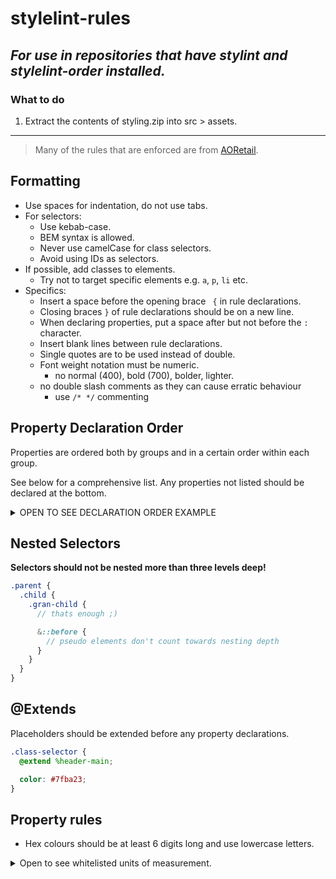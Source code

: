 # stylelint-rules

## _For use in repositories that have stylint and stylelint-order installed._

### What to do

1. Extract the contents of styling.zip into src > assets.

<hr/>

> Many of the rules that are enforced are from [AORetail](https://github.com/AORetail/css).

## Formatting

- Use spaces for indentation, do not use tabs.
- For selectors:
  - Use kebab-case.
  - BEM syntax is allowed.
  - Never use camelCase for class selectors.
  - Avoid using IDs as selectors.
- If possible, add classes to elements.
  - Try not to target specific elements e.g. `a`, `p`, `li` etc.
- Specifics:
  - Insert a space before the opening brace ` {` in rule declarations.
  - Closing braces `}` of rule declarations should be on a new line.
  - When declaring properties, put a space after but not before the `: ` character.
  - Insert blank lines between rule declarations.
  - Single quotes are to be used instead of double.
  - Font weight notation must be numeric.
    - no normal (400), bold (700), bolder, lighter.
  - no double slash comments as they can cause erratic behaviour
    - use `/* */` commenting

## Property Declaration Order

Properties are ordered both by groups and in a certain order within each group.

See below for a comprehensive list. Any properties not listed should be declared at the bottom.

<details><summary> OPEN TO SEE DECLARATION ORDER EXAMPLE </summary>

```scss
.class-selector {
  // mixins and extensions
  @include function(arg);
  @extend %placeholder;

  // content
  content: '';

  // display
  display: block | flex | grid | inline | inline-block | inline-flex | inline-grid | table | table-cell;

  // flex properties
  flex-flow: column wrap;
  flex-direction: column;
  flex-wrap: wrap;
  flex: 1 0 auto;
  flex-grow: 1;
  flex-shrink: 0;
  flex-basis: auto;

  // grid properties
  grid: 200px auto / 1fr auto 1fr;
  grid-template:
    [row1-start] 'header header header' 24px [row1-end]
    [row2-start] 'footer footer footer' 24px [row2-end]
    / auto 48px auto;
  grid-template-columns: 48px 48px 48px 48px;
  grid-template-rows: auto;
  grid-template-areas:
    'header header header header'
    'sidebar main main main'
    'footer footer footer footer';
  grid-gap: 48px;
  grid-column-gap: 48px;
  grid-row-gap: 48px;
  grid-auto-columns: 64px;
  grid-auto-rows: 64px;
  grid-auto-flow: column;
  grid-area: 1 / col4-start / last-line / 6;
  grid-column: 3 / span 2;
  grid-column-start: 2;
  grid-column-end: five;
  grid-row: third-line / 4;
  grid-row-start: row1-start;
  grid-row-end: 3;

  // flex and grid parents
  justify-content: center;
  justify-items: center;
  align-content: center;
  align-items: center;

  // flex and grid children
  justify-self: center;
  align-self: center;
  place-self: center;
  order: 1;

  // position
  position: absolute | fixed | relative | static | sticky;
  top: 50%;
  right: 50%;
  bottom: 50%;
  left: 50%;
  z-index: 1;

  // alignment
  transform: translate(-50% -50%);
  vertical-align: middle;

  // float properties
  float: left | right | none;
  clear: left | right | both | none;

  // box-sizing
  box-sizing: border-box;

  // width
  width: 1000px;
  min-width: 50%;
  max-width: 100%;

  // height
  height: 1000px;
  min-height: 50%;
  max-height: 100%;

  // margin
  margin: 8px 16px 24px 32px;
  margin-top: 8px;
  margin-right: 16px;
  margin-bottom: 24px;
  margin-left: 32px;

  // padding
  padding: 8px 16px 24px 32px;
  padding-top: 8px;
  padding-right: 16px;
  padding-bottom: 24px;
  padding-left: 32px;

  // border properties
  border: 1px solid #7fba23;
  border-top: 1px solid #7fba23;
  border-right: 1px solid #7fba23;
  border-bottom: 1px solid #7fba23;
  border-left: 1px solid #7fba23;
  border-radius: 4px;
  border-top-left-radius: 4px;
  border-top-right-radius: 4px;
  border-bottom-right-radius: 4px;
  border-bottom-left-radius: 4px;

  // typography
  font: 16px/1.5 sans-serif 400 italic;
  line-height: 1.5; // no units
  font-family: sans-serif;
  font-weight: 400;
  font-style: italic;
  font-size: 16px;
  color: #7fba23;

  // test manipulation
  direction: ltr;
  text-align: center;
  text-transform: lowercase;
  text-decoration: underline;

  // word wrap
  word-break: break-word;
  word-wrap: break-word;

  // background
  background: url('../img/nicholas-cage.jpg') no-repeat bottom right #7fba23;
  background-color: #7fba23;
  background-image: url('../img/nicholas-cage.jpg');
  background-image: image-set(url('../img/nicholas-cage.jpg') 1x, url('../img/nicholas-cage_2x.jpg') 2x);
  background-position: top left;
  background-repeat: no-repeat;
  background-size: cover;
  object-fit: cover;

  // box shadow
  box-shadow: 0 0 4px 4px rgba(0, 0, 0, 0.5);

  // list style
  list-style: lower-roman outside url(../img/shape.png);
  list-style-type: lower-roman;
  list-style-position: outside;
  list-style-image: url(../img/shape.png);

  // transition and animation
  transition: color 1s ease-in-out;
  animation: 3s ease-in 1s 2 reverse both paused slidein;

  // opacity and visibility
  opacity: 0.5;
  visibility: visible;

  // overflow
  overflow: auto;
  overflow-x: auto;
  overflow-y: auto;

  // mouse properties
  cursor: pointer;
  pointer-events: none;

  // psuedo selectors
  &:hover {
    // properties
  }

  &:focus {
    // properties
  }

  &:active {
    // properties
  }

  &:visited {
    // properties
  }

  &:valid {
    // properties
  }

  &:invalid {
    // properties
  }

  &:checked {
    // properties
  }

  &:first-child {
    // properties
  }

  &:first-of-type {
    // properties
  }

  &:last-child {
    // properties
  }

  &:last-of-type {
    // properties
  }

  &:nth-child(4n+1) {
    // properties
  }

  &:nth-of-type(4n+1) {
    // properties
  }

  // psuedo elements
  &::before {
    // properties
  }

  &::after {
    // properties
  }

  // children
  .class-selector__child {
    // properties
  }
}
```
</details>

## Nested Selectors

**Selectors should not be nested more than three levels deep!**

```scss
.parent {
  .child {
    .gran-child {
      // thats enough ;)

      &::before {
        // pseudo elements don't count towards nesting depth
      }
    }
  }
}
```

## @Extends

Placeholders should be extended before any property declarations.

```scss
.class-selector {
  @extend %header-main;

  color: #7fba23;
}
```

## Property rules

- Hex colours should be at least 6 digits long and use lowercase letters.

<details><summary>Open to see whitelisted units of measurement.</summary>

*animation*: `s`

*background-image | background*: `px`, `x`, or `%`

*border | border-width*: `px`

*font-size | font*: `px`

*margin | padding. (shorthand)*: `px`, `vh`, or `vw`

*margin-top, margin-right, margin-bottom, margin-left*: `px`

*padding-top, padding-right, padding-bottom, padding-left*: `px`

*width | height*: `px`, `%`, `vw`, or `vh`

</details>